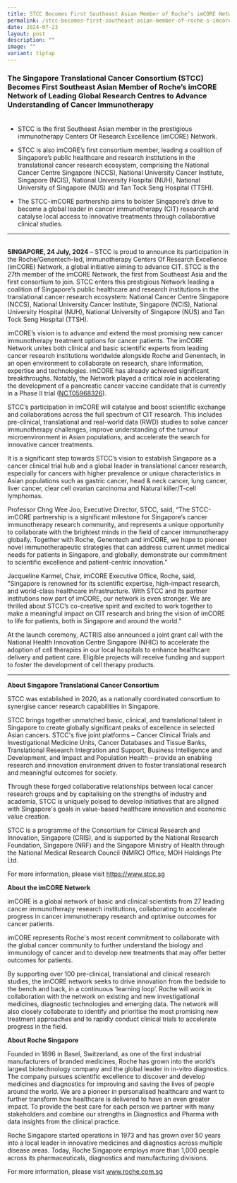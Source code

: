 ```yaml
---
title: STCC Becomes First Southeast Asian Member of Roche’s imCORE Network
permalink: /stcc-becomes-first-southeast-asian-member-of-roche-s-imcore-network/
date: 2024-07-23
layout: post
description: ""
image: ""
variant: tiptap
---
```

<h3><strong>The Singapore Translational Cancer Consortium (STCC) Becomes First Southeast Asian Member of Roche’s imCORE Network of Leading Global Research Centres to Advance Understanding of Cancer Immunotherapy</strong><br><br></h3>
<ul>
<li>
<p>STCC is the first Southeast Asian member in the prestigious immunotherapy
Centers Of Research Excellence (imCORE) Network.</p>
</li>
<li>
<p>STCC is also imCORE’s first consortium member, leading a coalition of
Singapore’s public healthcare and research institutions in the translational
cancer research ecosystem, comprising the National Cancer Centre Singapore
(NCCS), National University Cancer Institute, Singapore (NCIS), National
University Hospital (NUH), National University of Singapore (NUS) and Tan
Tock Seng Hospital (TTSH).&nbsp;</p>
</li>
<li>
<p>The STCC-imCORE partnership aims to bolster Singapore’s drive to become
a global leader in cancer immunotherapy (CIT) research and catalyse local
access to innovative treatments through collaborative clinical studies.</p>
<p></p>
</li>
</ul>
<hr>
<p>
<br><strong>SINGAPORE, 24 July, 2024</strong> – STCC is proud to announce its
participation in the Roche/Genentech-led, immunotherapy Centers Of Research
Excellence (imCORE) Network, a global initiative aiming to advance CIT.
STCC is the 27th member of the imCORE Network, the first from Southeast
Asia and the first consortium to join. STCC enters this prestigious Network
leading a coalition of Singapore’s public healthcare and research institutions
in the translational cancer research ecosystem: National Cancer Centre
Singapore (NCCS), National University Cancer Institute, Singapore (NCIS),
National University Hospital (NUH), National University of Singapore (NUS)
and Tan Tock Seng Hospital (TTSH).</p>
<p>imCORE’s vision is to advance and extend the most promising new cancer
immunotherapy treatment options for cancer patients. The imCORE Network
unites both clinical and basic scientific experts from leading cancer research
institutions worldwide alongside Roche and Genentech, in an open environment
to collaborate on research, share information, expertise and technologies.
imCORE has already achieved significant breakthroughs. Notably, the Network
played a critical role in accelerating the development of a pancreatic
cancer vaccine candidate that is currently in a Phase II trial (<a href="https://www.clinicaltrials.gov/study/NCT05968326" rel="noopener noreferrer nofollow" target="_blank"><u>NCT05968326</u></a>).</p>
<p>STCC’s participation in imCORE will catalyse and boost scientific exchange
and collaborations across the full spectrum of CIT research. This includes
pre-clinical, translational and real-world data (RWD) studies to solve
cancer immunotherapy challenges, improve understanding of the tumour microenvironment
in Asian populations, and accelerate the search for innovative cancer treatments.</p>
<p>It is a significant step towards STCC’s vision to establish Singapore
as a cancer clinical trial hub and a global leader in translational cancer
research, especially for cancers with higher prevalence or unique characteristics
in Asian populations such as gastric cancer, head &amp; neck cancer, lung
cancer, liver cancer, clear cell ovarian carcinoma and Natural killer/T-cell
lymphomas.&nbsp;</p>
<p>Professor Chng Wee Joo, Executive Director, STCC, said, “The STCC-imCORE
partnership is a significant milestone for Singapore’s cancer immunotherapy
research community, and represents a unique opportunity to collaborate
with the brightest minds in the field of cancer immunotherapy globally.
Together with Roche, Genentech and imCORE, we hope to pioneer novel immunotherapeutic
strategies that can address current unmet medical needs for patients in
Singapore, and globally, demonstrate our commitment to scientific excellence
and patient-centric innovation.”</p>
<p>Jacqueline Karmel, Chair, imCORE Executive Office, Roche, said, "Singapore
is renowned for its scientific expertise, high-impact research, and world-class
healthcare infrastructure. With STCC and its partner institutions now part
of imCORE, our network is even stronger. We are thrilled about STCC’s co-creative
spirit and excited to work together to make a meaningful impact on CIT
research and bring the vision of imCORE to life for patients, both in Singapore
and around the world.”</p>
<p>At the launch ceremony, ACTRIS also announced a joint grant call with
the National Health Innovation Centre Singapore (NHIC) to accelerate the
adoption of cell therapies in our local hospitals to enhance healthcare
delivery and patient care. Eligible projects will receive funding and support
to foster the development of cell therapy products.</p>
<p></p>
<p></p>
<p></p>
<hr>
<p></p>
<p></p>
<p><strong>About Singapore Translational Cancer Consortium</strong>
</p>
<p>STCC was established in 2020, as a nationally coordinated consortium to
synergise cancer research capabilities in Singapore.</p>
<p>STCC brings together unmatched basic, clinical, and translational talent
in Singapore to create globally significant peaks of excellence in selected
Asian cancers. STCC's five joint platforms – Cancer Clinical Trials and
Investigational Medicine Units, Cancer Databases and Tissue Banks, Translational
Research Integration and Support, Business Intelligence and Development,
and Impact and Population Health – provide an enabling research and innovation
environment driven to foster translational research and meaningful outcomes
for society.</p>
<p>Through these forged collaborative relationships between local cancer
research groups and by capitalising on the strengths of industry and academia,
STCC is uniquely poised to develop initiatives that are aligned with Singapore's
goals in value-based healthcare innovation and economic value creation.</p>
<p>STCC is a programme of the Consortium for Clinical Research and Innovation,
Singapore (CRIS), and is supported by the National Research Foundation,
Singapore (NRF) and the Singapore Ministry of Health through the National
Medical Research Council (NMRC) Office, MOH Holdings Pte Ltd.</p>
<p>For more information, please visit <a href="https://www.stcc.sg/" rel="noopener noreferrer nofollow" target="_blank"><u>https://www.stcc.sg</u></a>&nbsp;</p>
<p></p>
<p><strong>About the imCORE Network</strong>
</p>
<p>imCORE is a global network of basic and clinical scientists from 27 leading
cancer immunotherapy research institutions, collaborating to accelerate
progress in cancer immunotherapy research and optimise outcomes for cancer
patients.</p>
<p>imCORE represents Roche's most recent commitment to collaborate with the
global cancer community to further understand the biology and immunology
of cancer and to develop new treatments that may offer better outcomes
for patients.&nbsp;</p>
<p>By supporting over 100 pre-clinical, translational and clinical research
studies, the imCORE network seeks to drive innovation from the bedside
to the bench and back, in a continuous ‘learning loop’. Roche will work
in collaboration with the network on existing and new investigational medicines,
diagnostic technologies and emerging data. The network will also closely
collaborate to identify and prioritise the most promising new treatment
approaches and to rapidly conduct clinical trials to accelerate progress
in the field.</p>
<p></p>
<p><strong>About Roche Singapore</strong>
</p>
<p>Founded in 1896 in Basel, Switzerland, as one of the first industrial
manufacturers of branded medicines, Roche has grown into the world’s largest
biotechnology company and the global leader in in-vitro diagnostics. The
company pursues scientific excellence to discover and develop medicines
and diagnostics for improving and saving the lives of people around the
world. We are a pioneer in personalised healthcare and want to further
transform how healthcare is delivered to have an even greater impact. To
provide the best care for each person we partner with many stakeholders
and combine our strengths in Diagnostics and Pharma with data insights
from the clinical practice.&nbsp;</p>
<p>Roche Singapore started operations in 1973 and has grown over 50 years
into a local leader in innovative medicines and diagnostics across multiple
disease areas. Today, Roche Singapore employs more than 1,000 people across
its pharmaceuticals, diagnostics and manufacturing divisions.&nbsp;&nbsp;</p>
<p>For more information, please visit <a href="http://www.roche.com.sg/" rel="noopener noreferrer nofollow" target="_blank"><u>www.roche.com.sg</u></a>&nbsp;</p>
<p></p>